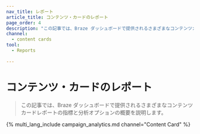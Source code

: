 ```yaml
---
nav_title: レポート
article_title: コンテンツ・カードのレポート
page_order: 4
description: "この記事では、Braze ダッシュボードで提供されるさまざまなコンテンツカードレポートの指標と分析オプションの概要を説明します。"
channel:
  - content cards
tool:
  - Reports
  
---
```


# コンテンツ・カードのレポート

> この記事では、Braze ダッシュボードで提供されるさまざまなコンテンツカードレポートの指標と分析オプションの概要を説明します。

{% multi_lang_include campaign_analytics.md channel="Content Card" %}
